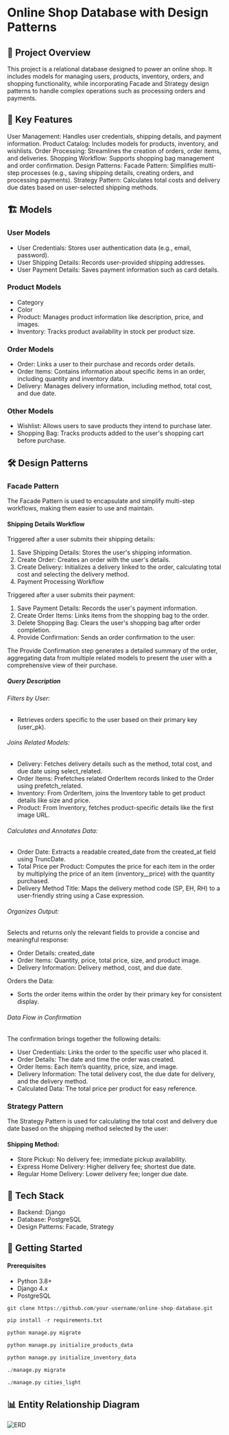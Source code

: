 # Online Shop Database with Design Patterns

## 📖 Project Overview

This project is a relational database designed to power an online shop. It includes models for managing users, products, inventory, orders, and shopping functionality, while incorporating Facade and Strategy design patterns to handle complex operations such as processing orders and payments.

## 🌟 Key Features
User Management: Handles user credentials, shipping details, and payment information.
Product Catalog: Includes models for products, inventory, and wishlists.
Order Processing: Streamlines the creation of orders, order items, and deliveries.
Shopping Workflow: Supports shopping bag management and order confirmation.
Design Patterns:
Facade Pattern: Simplifies multi-step processes (e.g., saving shipping details, creating orders, and processing payments).
Strategy Pattern: Calculates total costs and delivery due dates based on user-selected shipping methods.

## 🏗️ Models
### User Models
- User Credentials: Stores user authentication data (e.g., email, password).
- User Shipping Details: Records user-provided shipping addresses.
- User Payment Details: Saves payment information such as card details.
### Product Models
- Category
- Color
- Product: Manages product information like description, price, and images.
- Inventory: Tracks product availability in stock per product size.
### Order Models
- Order: Links a user to their purchase and records order details.
- Order Items: Contains information about specific items in an order, including quantity and inventory data.
- Delivery: Manages delivery information, including method, total cost, and due date.
### Other Models
- Wishlist: Allows users to save products they intend to purchase later.
- Shopping Bag: Tracks products added to the user's shopping cart before purchase.
## 🛠️ Design Patterns
### Facade Pattern
The Facade Pattern is used to encapsulate and simplify multi-step workflows, making them easier to use and maintain.

#### Shipping Details Workflow
Triggered after a user submits their shipping details:

1. Save Shipping Details: Stores the user's shipping information.
2. Create Order: Creates an order with the user's details.
3. Create Delivery: Initializes a delivery linked to the order, calculating total cost and selecting the delivery method.
4. Payment Processing Workflow

Triggered after a user submits their payment:

1. Save Payment Details: Records the user's payment information.
2. Create Order Items: Links items from the shopping bag to the order.
3. Delete Shopping Bag: Clears the user's shopping bag after order completion.
4. Provide Confirmation: Sends an order confirmation to the user:

The Provide Confirmation step generates a detailed summary of the order, aggregating data from multiple related models to present the user with a comprehensive view of their purchase.

##### Query Description

###### Filters by User:
- Retrieves orders specific to the user based on their primary key (user_pk).
  
###### Joins Related Models:
- Delivery: Fetches delivery details such as the method, total cost, and due date using select_related.
- Order Items: Prefetches related OrderItem records linked to the Order using prefetch_related.
- Inventory: From OrderItem, joins the Inventory table to get product details like size and price.
- Product: From Inventory, fetches product-specific details like the first image URL.
  
###### Calculates and Annotates Data:
- Order Date: Extracts a readable created_date from the created_at field using TruncDate.
- Total Price per Product: Computes the price for each item in the order by multiplying the price of an item (inventory__price) with the quantity purchased.
- Delivery Method Title: Maps the delivery method code (SP, EH, RH) to a user-friendly string using a Case expression.

###### Organizes Output:
Selects and returns only the relevant fields to provide a concise and meaningful response:
- Order Details: created_date
- Order Items: Quantity, price, total price, size, and product image.
- Delivery Information: Delivery method, cost, and due date.
  
Orders the Data:
- Sorts the order items within the order by their primary key for consistent display.

######  Data Flow in Confirmation
The confirmation brings together the following details:

- User Credentials: Links the order to the specific user who placed it.
- Order Details: The date and time the order was created.
- Order Items: Each item’s quantity, price, size, and image.
- Delivery Information: The total delivery cost, the due date for delivery, and the delivery method.
- Calculated Data: The total price per product for easy reference.

### Strategy Pattern
The Strategy Pattern is used for calculating the total cost and delivery due date based on the shipping method selected by the user:

#### Shipping Method:
- Store Pickup: No delivery fee; immediate pickup availability.
- Express Home Delivery: Higher delivery fee; shortest due date.
- Regular Home Delivery: Lower delivery fee; longer due date.

## 🧰 Tech Stack
- Backend: Django
- Database: PostgreSQL
- Design Patterns: Facade, Strategy

## 🔗 Getting Started
#### Prerequisites
- Python 3.8+
- Django 4.x
- PostgreSQL

``` python
git clone https://github.com/your-username/online-shop-database.git
```

``` python
pip install -r requirements.txt
```

``` python
python manage.py migrate
```

``` python
python manage.py initialize_products_data
```

``` python
python manage.py initialize_inventory_data
```

``` python
./manage.py migrate
```

``` python
./manage.py cities_light
```

## 📊 Entity Relationship Diagram

![ERD](https://github.com/user-attachments/assets/6983d71c-1f3c-4c74-a3ba-a3d75018ef76)
